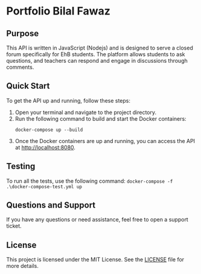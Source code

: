 # Portfolio Bilal Fawaz

## Purpose
This API is written in JavaScript (Nodejs) and is designed to serve a closed forum specifically for EhB students. The platform allows students to ask questions, and teachers can respond and engage in discussions through comments.

## Quick Start
To get the API up and running, follow these steps:

1. Open your terminal and navigate to the project directory.
2. Run the following command to build and start the Docker containers:
    ```
    docker-compose up --build
    ```
3. Once the Docker containers are up and running, you can access the API at [http://localhost:8080](http://localhost:8080).

## Testing
To run all the tests, use the following command:
    ```
    docker-compose -f .\docker-compose-test.yml up
    ```

## Questions and Support
If you have any questions or need assistance, feel free to open a support ticket.

## License
This project is licensed under the MIT License. See the [LICENSE](LICENSE) file for more details.
